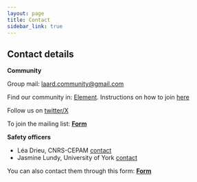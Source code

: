 ```yaml
---
layout: page
title: Contact
sidebar_link: true
---
```


## Contact details

**Community**

Group mail: <a href="mailto:laard.community@gmail.com">laard.community@gmail.com</a>

Find our community in: <a href="https://chat.archaeo.social/">Element</a>. Instructions on how to join <a href="https://laardcommunity.github.io/assets/media/JoinElementTutorial.pdf">here</a>

Follow us on <a href="https://x.com/LAARD_community">twitter/X</a>

To join the mailing list: [**Form**](https://docs.google.com/forms/d/e/1FAIpQLSfrmI_n_aEAr3qw6m5bFx1NyG1izryU3uJroSrS5PDpH_teNA/viewform?usp=sf_link)

<!--**Steering committee**

Mélanie Roffet-Salque <a href="mailto:Melanie.Salque@bristol.ac.uk">Melanie.Salque@bristol.ac.uk</a>

Karine Taché: <a href="mailto:karine.tache@hst.ulaval.ca">karine.tache@hst.ulaval.ca</a>

Léa Drieu: <a href="mailto:lea.drieu@cepam.cnrs.fr">lea.drieu@cepam.cnrs.fr</a>

Shinya Shoda: <a href="mailto:shinya.shoda@york.ac.uk">shinya.shoda@york.ac.uk</a>

Julia Becher: <a href="mailto:julia.becher@palaeome.org">julia.becher@palaeome.org</a>

Adrià Breu: <a href="mailto:adria.breu@uab.cat">adria.breu@uab.cat</a>-->




**Safety officers**
- Léa Drieu, CNRS-CEPAM <a href="mailto:lea.drieu@cepam.cnrs.fr">contact</a>
- Jasmine Lundy, University of York <a href="mailto:jasmine.lundy@york.ac.uk">contact</a>

You can also contact them through this form: [**Form**](https://forms.gle/a699frSRpPVKZjnJ7)


